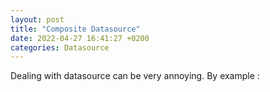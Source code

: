 ```yaml
---
layout: post
title: "Composite Datasource"
date: 2022-04-27 16:41:27 +0200
categories: Datasource
---
```


Dealing with datasource can be very annoying. By example :
